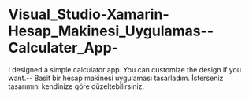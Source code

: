 # Visual_Studio-Xamarin-Hesap_Makinesi_Uygulamas--Calculater_App-
I designed a simple calculator app. You can customize the design if you want.-- Basit bir hesap makinesi uygulaması tasarladım. İsterseniz tasarımını kendinize göre düzeltebilirsiniz.
